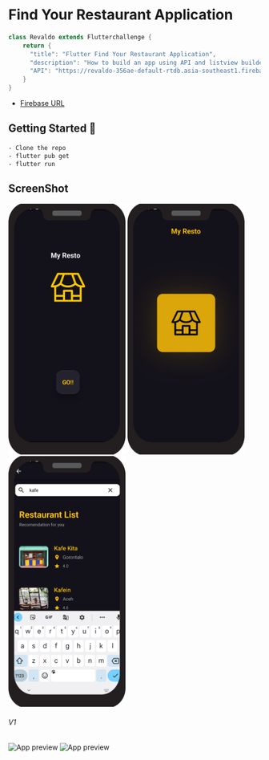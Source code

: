 # Find Your Restaurant Application

```dart
class Revaldo extends Flutterchallenge {
    return {
      "title": "Flutter Find Your Restaurant Application",
      "description": "How to build an app using API and listview builder",
      "API": "https://revaldo-356ae-default-rtdb.asia-southeast1.firebasedatabase.app/.json"
    }
}
```

- [Firebase URL](https://revaldo-356ae-default-rtdb.asia-southeast1.firebasedatabase.app/.json)

## Getting Started 🚀

```shell
- Clone the repo
- flutter pub get
- flutter run
```

## ScreenShot

<img src="doc/img/one.png" height="500em" />&nbsp;<img src="doc/img/two.png" height="500em" />&nbsp;<img src="doc/img/five.png" height="500em" />

###### V1
![App preview](doc/gif1.gif)&nbsp;![App preview](doc/gif2.gif)



